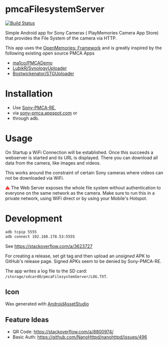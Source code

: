 pmcaFilesystemServer
====
[![Build Status](https://travis-ci.org/schnatterer/pmcaFilesystemServer.svg?branch=develop)](https://travis-ci.org/schnatterer/pmcaFilesystemServer)

Simple Android app for Sony Cameras ( PlayMemories Camera App Store) that provides the File System 
of the camera via HTTP.

This app uses the [OpenMemories: Framework](https://github.com/ma1co/OpenMemories-Framework) and is 
greatly inspired by the following existing open source PMCA Apps

* [ma1co/PMCADemo](https://github.com/ma1co/PMCADemo)
* [LubikR/SynologyUploader](https://github.com/LubikR/SynologyUploader)
* [Bostwickenator/STGUploader](https://github.com/Bostwickenator/STGUploader)

# Installation 

* Use [Sony-PMCA-RE](https://github.com/ma1co/Sony-PMCA-RE), 
* via [sony-pmca.appspot.com](https://sony-pmca.appspot.com/apps) or 
* through adb.

# Usage

On Startup a WiFi Connection will be established. Once this succeeds a webserver is started 
and its URL is displayed. There you can download all data from the camera, like images and videos.

This works around the constraint of certain Sony cameras where videos can not be downloaded via WiFi.

<font color="red">⚠</font>  The Web Server exposes the whole file system without authentication to everyone on the same network 
as the camera. Make sure to run this in a private network, using WiFi direct or by using your 
Mobile's Hotspot.

# Development

```bash
adb tcpip 5555
adb connect 192.168.178.53:5555
```

See https://stackoverflow.com/a/3623727

For creating a release, set git tag and then upload an *unsigned* APK to GitHub's release page.
Signed APKs seem to be denied by Sony-PMCA-RE.

The app writes a log file to the SD card: `/storage/sdcard0/pmcaFilesystemServer/LOG.TXT`.

## Icon

Was generated with 
[AndroidAssetStudio](https://romannurik.github.io/AndroidAssetStudio/icons-launcher.html#foreground.type=text&foreground.text.text=HTTP%20FS&foreground.text.font=Allerta%20Stencil&foreground.space.trim=1&foreground.space.pad=0.1&foreColor=rgba(96%2C%20125%2C%20139%2C%200)&backColor=rgb(139%2C%20195%2C%2074)&crop=0&backgroundShape=square&effects=none&name=ic_launcher) 

## Feature Ideas

* QR Code: https://stackoverflow.com/a/8800974/
* Basic Auth: https://github.com/NanoHttpd/nanohttpd/issues/496